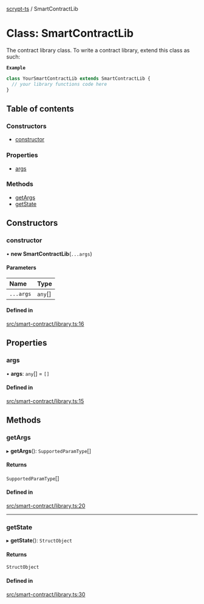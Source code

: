 [scrypt-ts](../README.md) / SmartContractLib

# Class: SmartContractLib

The contract library class. To write a contract library, extend this class as such:

**`Example`**

```ts
class YourSmartContractLib extends SmartContractLib {
  // your library functions code here
}
```

## Table of contents

### Constructors

- [constructor](SmartContractLib.md#constructor)

### Properties

- [args](SmartContractLib.md#args)

### Methods

- [getArgs](SmartContractLib.md#getargs)
- [getState](SmartContractLib.md#getstate)

## Constructors

### constructor

• **new SmartContractLib**(`...args`)

#### Parameters

| Name | Type |
| :------ | :------ |
| `...args` | `any`[] |

#### Defined in

[src/smart-contract/library.ts:16](https://github.com/sCrypt-Inc/scrypt-ts/blob/d43e8cc/src/smart-contract/library.ts#L16)

## Properties

### args

• **args**: `any`[] = `[]`

#### Defined in

[src/smart-contract/library.ts:15](https://github.com/sCrypt-Inc/scrypt-ts/blob/d43e8cc/src/smart-contract/library.ts#L15)

## Methods

### getArgs

▸ **getArgs**(): `SupportedParamType`[]

#### Returns

`SupportedParamType`[]

#### Defined in

[src/smart-contract/library.ts:20](https://github.com/sCrypt-Inc/scrypt-ts/blob/d43e8cc/src/smart-contract/library.ts#L20)

___

### getState

▸ **getState**(): `StructObject`

#### Returns

`StructObject`

#### Defined in

[src/smart-contract/library.ts:30](https://github.com/sCrypt-Inc/scrypt-ts/blob/d43e8cc/src/smart-contract/library.ts#L30)

